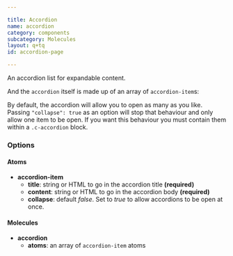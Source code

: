 ```yaml
---

title: Accordion
name: accordion
category: components
subcategory: Molecules
layout: q+tq
id: accordion-page

---
```


<p class="lead">An accordion list for expandable content.</p>

<script>
component("accordion-item", {
  "title": "This accordion title",
  "content": "<p>This accordion content.</p>"
} );
</script>

And the `accordion` itself is made up of an array of `accordion-item`s:

<script>
component("accordion", { "atoms": [
  { "accordion-item": {
    "title": "This accordion title",
    "content": "<p>First accordion content.</p>"
  } },
  { "accordion-item": {
    "title": "This other accordion title",
    "content": "<p>Second accordion content.</p><p>Second accordion content.</p><p>Second accordion content.</p>"
  } },
  { "accordion-item": {
    "title": "Third accordion title",
    "content": "<p>Third accordion content.</p><p>Third accordion content.</p>"
  } }
] } );
</script>

By default, the accordion will allow you to open as many as you like. Passing `"collapse": true` as an option will stop that behaviour and only allow one item to be open. If you want this behaviour you must contain them within a `.c-accordion` block.

<script>
component("accordion", { "collapse": true, "atoms": [
  { "accordion-item": {
    "title": "This accordion title",
    "content": "<p>First accordion content.</p>"
  } },
  { "accordion-item": {
    "title": "This other accordion title",
    "content": "<p>Second accordion content.</p><p>Second accordion content.</p><p>Second accordion content.</p>"
  } },
  { "accordion-item": {
    "title": "Third accordion title",
    "content": "<p>Third accordion content.</p><p>Third accordion content.</p>"
  } }
] } );
</script>

### Options

#### Atoms

* **accordion-item**
  * **title**: string or HTML to go in the accordion title **(required)**
  * **content**: string or HTML to go in the accordion body **(required)**
  * **collapse**: default _false_. Set to _true_ to allow accordions to be open at once.

#### Molecules

* **accordion**
  * **atoms**: an array of `accordion-item` atoms
